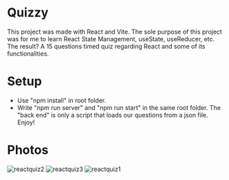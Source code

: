 # Quizzy

This project was made with React and Vite. The sole purpose of this project was for me to learn React State Management, useState, useReducer, etc.
The result? A 15 questions timed quiz regarding React and some of its functionalities.


# Setup 
- Use "npm install" in root folder.
- Write "npm run server" and "npm run start" in the same root folder.
The "back end" is only a script that loads our questions from a json file.
Enjoy!

# Photos

![reactquiz2](https://github.com/RaoulGrn/react-quiz/assets/108396853/749b0c22-b584-4041-956b-01c188e26a9f)
![reactquiz3](https://github.com/RaoulGrn/react-quiz/assets/108396853/99717e2c-50a2-4870-94f9-186c484fe4d9)
![reactquiz1](https://github.com/RaoulGrn/react-quiz/assets/108396853/2f9bd966-983d-4e4c-a2a2-0826f5a03994)
